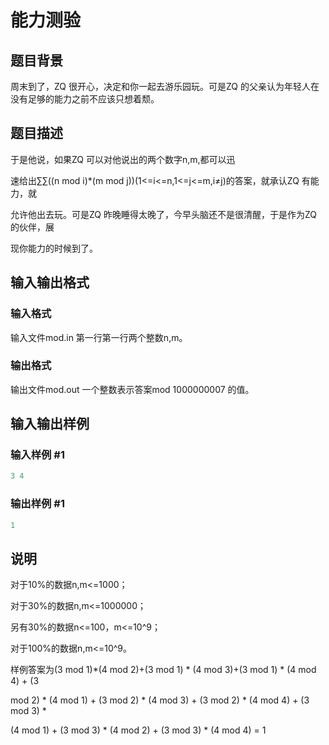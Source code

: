 # 能力测验

## 题目背景

周末到了，ZQ 很开心，决定和你一起去游乐园玩。可是ZQ 的父亲认为年轻人在没有足够的能力之前不应该只想着颓。

## 题目描述

于是他说，如果ZQ 可以对他说出的两个数字n,m,都可以迅

速给出∑∑((n mod i)\*(m mod j))(1<=i<=n,1<=j<=m,i≠j)的答案，就承认ZQ 有能力，就

允许他出去玩。可是ZQ 昨晚睡得太晚了，今早头脑还不是很清醒，于是作为ZQ 的伙伴，展

现你能力的时候到了。

## 输入输出格式

### 输入格式

输入文件mod.in 第一行第一行两个整数n,m。

### 输出格式

输出文件mod.out 一个整数表示答案mod 1000000007 的值。

## 输入输出样例

### 输入样例 #1

```cpp
3 4
```


### 输出样例 #1

```cpp
1
```


## 说明

对于10%的数据n,m<=1000；

对于30%的数据n,m<=1000000；

另有30%的数据n<=100，m<=10^9；

对于100%的数据n,m<=10^9。

样例答案为(3 mod 1)\*(4 mod 2)+(3 mod 1) \* (4 mod 3)+(3 mod 1) \* (4 mod 4) + (3

mod 2) \* (4 mod 1) + (3 mod 2) \* (4 mod 3) + (3 mod 2) \* (4 mod 4) + (3 mod 3) \*

(4 mod 1) + (3 mod 3) \* (4 mod 2) + (3 mod 3) \* (4 mod 4) = 1

